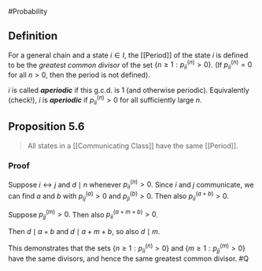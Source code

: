 #Probability 

## Definition
For a general chain and a state $i \in I$, the [[Period]] of the state $i$ is defined to be the *greatest common divisor* of the set $\left\{n \geq 1: p_{i i}^{(n)}>0\right\}$. (If $p_{i i}^{(n)}=0$ for all $n>0$, then the period is not defined).

$i$ is called ***aperiodic*** if this g.c.d. is 1 (and otherwise periodic). Equivalently (check!), $i$ is ***aperiodic*** if $p_{i i}^{(n)}>0$ for all sufficiently large $n$.

## Proposition 5.6
> All states in a [[Communicating Class]] have the same [[Period]].

### Proof
Suppose $i \leftrightarrow j$ and $d \mid n$ whenever $p_{i i}^{(n)}>0$.
Since $i$ and $j$ communicate, we can find $a$ and $b$ with $p_{i j}^{(a)}>0$ and $p_{j i}^{(b)}>0$. Then also $p_{i i}^{(a+b)}>0$.

Suppose $p_{j j}^{(m)}>0 .$ Then also $p_{i i}^{(a+m+b)}>0$.

Then $d \mid a+b$ and $d \mid a+m+b$, so also $d \mid m$.

This demonstrates that the sets $\left\{n \geq 1: p_{i i}^{(n)}>0\right\}$ and $\left\{m \geq 1: p_{j j}^{(m)}>0\right\}$ have the same divisors, and hence the same greatest common divisor.
#Q